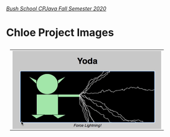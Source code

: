 [_Bush School CPJava Fall Semester 2020_](https://chandrunarayan.github.io/cpjava/)


# Chloe Project Images

<table style="padding:10px">
<tr>
    
  <td>
    <img src="./giftable/chloe.gif" align="left" alt="2" width = 400px height = 210px>
  </td>

</tr>
</table>


